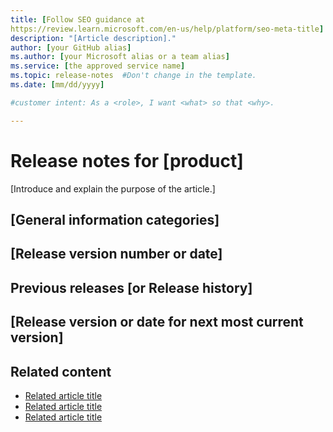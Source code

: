 ```yaml
---
title: [Follow SEO guidance at 
https://review.learn.microsoft.com/en-us/help/platform/seo-meta-title]
description: "[Article description]."
author: [your GitHub alias]
ms.author: [your Microsoft alias or a team alias]
ms.service: [the approved service name]
ms.topic: release-notes  #Don't change in the template.
ms.date: [mm/dd/yyyy]

#customer intent: As a <role>, I want <what> so that <why>.

---
```


<!-- --------------------------------------

- Use this template with pattern instructions for:

Release Notes

- Before you sign off or merge:

Remove all comments except the customer intent.

- Feedback:

https://aka.ms/patterns-feedback

-->

# Release notes for [product]

<!-- Required: Article headline - H1

Identify the product the release notes apply to.

-->

[Introduce and explain the purpose of the article.]

<!-- Required: Introductory paragraphs  (no heading)

Write a brief introduction that can help the user
determine whether the article is relevant for them and
to describe the concept of "release notes."

Release notes introductions can also contain information
about release frequency, links to product versions, and 
feature highlights.

-->

## [General information categories]

<!-- Optional: General product information - H2

Use categories like "Supported platforms," "Tools," and 
"Supported versions" as H2 sections to organize general
information. 

-->

## [Release version number or date]

<!-- Required: Most recent release information - H2

Use an H2 that identifies the release by version number or 
by date.

Use a list or tables. Add extra explanation as text or notes
if needed. List changes for this release at the top. 

You can also break this section into different lists, like
"Improvements," "Bug fixes," and "Known issues."

-->

## Previous releases [or Release history]

<!-- Required: Release information - H2

Add a summary list or table of the 
previous releases. These are the sections that were 
previously the most recent release in the 
preceding section.

Link to the older sections, which are now later
in the article.

Every time you add new release notes, move the 
most recent release notes down and add an entry 
and link to the summary.

If there are no previous release notes, add the text 
"No previous release notes."

--->

## [Release version or date for next most current version]

<!-- Optional: Previous release information - H3

If you have release notes for previous versions, list them 
in a table in the same format as the preceding section. 
Keep the header title format consistent, and use the 
version number or date of the release.

--->

## Related content

- [Related article title](link.md)
- [Related article title](link.md)
- [Related article title](link.md)

<!-- Optional: Related content - H2

Consider including a "Related content" H2 section that 
lists links to 1 to 3 articles the user might find helpful.

-->

<!--

Remove all comments except the customer intent
before you sign off or merge to the main branch.

-->